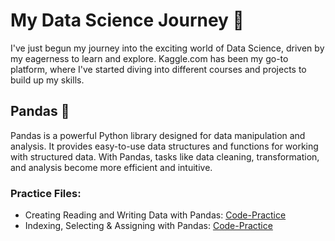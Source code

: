 # My Data Science Journey 🚀

I've just begun my journey into the exciting world of Data Science, driven by my eagerness to learn and explore. Kaggle.com has been my go-to platform, where I've started diving into different courses and projects to build up my skills.

## Pandas 🐼
Pandas is a powerful Python library designed for data manipulation and analysis. It provides easy-to-use data structures and functions for working with structured data. With Pandas, tasks like data cleaning, transformation, and analysis become more efficient and intuitive.

### Practice Files:
- Creating Reading and Writing Data with Pandas: [Code-Practice](Pandas/Creating%2C%20Reading%20and%20Writing.ipynb)
- Indexing, Selecting & Assigning with Pandas: [Code-Practice](Pandas/Indexing%2C%20Selecting%20%26%20Assigning.ipynb)
